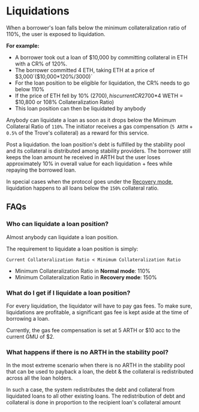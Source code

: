 # Liquidations

When a borrower's loan falls below the minimum collateralization ratio of 110%, the user is exposed to liquidation.

**For example:**&#x20;

* A borrower took out a loan of $10,000 by committing collateral in ETH with a CR% of 120%.&#x20;
* The borrower committed 4 ETH, taking ETH at a price of $3,000`($10,000*120%/3000)`
* For the loan position to be eligible for liquidation, the CR% needs to go below 110%&#x20;
* If the price of ETH fell by 10% ($2700), his current CR% will fall to 108% ($2700\*4 WETH = $10,800 or 108% Collateralization Ratio)
* This loan position can then be liquidated by anybody

Anybody can liquidate a loan as soon as it drops below the Minimum Collateral Ratio of `110%`. The initiator receives a gas compensation (`5 ARTH` + `0.5%` of the Trove's collateral) as a reward for this service.

Post a liquidation. the loan position's debt is fulfilled by the stability pool and its collateral is distributed among stability providers. The borrower still keeps the loan amount he received in ARTH but the user loses approximately 10% in overall value for each liquidation + fees while repaying the borrowed loan.

In special cases when the protocol goes under the [Recovery mode](recovery-mode.md), liquidation happens to all loans below the `150%` collateral ratio.

## **FAQs**

### Who can liquidate a loan position?&#x20;

Almost anybody can liquidate a loan position.&#x20;

The requirement to liquidate a loan position is simply:&#x20;

`Current Collateralization Ratio < Minimum Collateralization Ratio`&#x20;

* Minimum Collateralization Ratio in **Normal mode**: 110%&#x20;
* Minimum Collateralization Ratio in **Recovery mode**: 150%&#x20;

### What do I get if I liquidate a loan position?

For every liquidation, the liquidator will have to pay gas fees. To make sure, liquidations are profitable, a significant gas fee is kept aside at the time of borrowing a loan.&#x20;

Currently, the gas fee compensation is set at 5 ARTH or $10 acc to the current GMU of $2.

### What happens if there is no ARTH in the stability pool?

In the most extreme scenario when there is no ARTH in the stability pool that can be used to payback a loan, the debt & the collateral is redistributed across all the loan holders.&#x20;

In such a case, the system redistributes the debt and collateral from liquidated loans to all other existing loans. The redistribution of debt and collateral is done in proportion to the recipient loan's collateral amount
